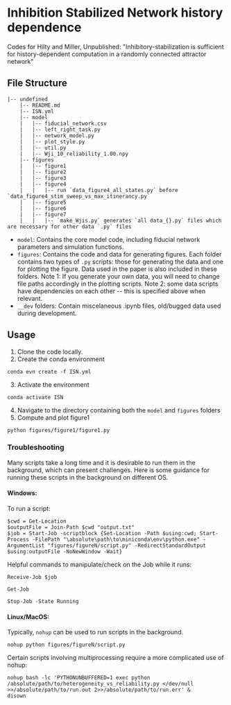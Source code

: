 # Inhibition Stabilized Network history dependence
Codes for Hilty and Miller, Unpublished: "Inhibitory-stabilization is sufficient for history-dependent computation in a randomly connected attractor network"

## File Structure
    |-- undefined
        |-- README.md
        |-- ISN.yml
        |-- model
        |   |-- fiducial_network.csv
        |   |-- left_right_task.py
        |   |-- network_model.py
        |   |-- plot_style.py
        |   |-- util.py
        |   |-- Wji_10_reliability_1.00.npy
        |-- figures
        |   |-- figure1
        |   |-- figure2
        |   |-- figure3
        |   |-- figure4
        |   |   |-- run `data_figure4_all_states.py` before `data_figure4_stim_sweep_vs_max_itinerancy.py`
        |   |-- figure5
        |   |-- figure6
        |   |-- figure7
        |   |   |-- `make_Wjis.py` generates `all data_{}.py` files which are necessary for other data `.py` files

- `model`: Contains the core model code, including fiducial network parameters and simulation functions.
- `figures`: Contains the code and data for generating figures. Each folder contains two types of `.py` scripts: those for generating the data and one for plotting the figure. Data used in the paper is also included in these folders. Note 1: If you generate your own data, you will need to change file paths accordingly in the plotting scripts. Note 2: some data scripts have dependencies on each other -- this is specified above when relevant.
- `__dev` folders: Contain miscelaneous .ipynb files, old/bugged data used during development.

## Usage
1) Clone the code locally.
2) Create the conda environment
```
conda evn create -f ISN.yml
```
3) Activate the environment
```
conda activate ISN
```
4) Navigate to the directory containing both the `model` and `figures` folders
5) Compute and plot figure1
```
python figures/figure1/figure1.py
```

### Troubleshooting
Many scripts take a long time and it is desirable to run them in the background, which can present challenges. Here is some guidance for running these scripts in the background on different OS.

#### Windows:
To run a script:
```
$cwd = Get-Location
$outputFile = Join-Path $cwd "output.txt"
$job = Start-Job -scriptblock {Set-Location -Path $using:cwd; Start-Process -FilePath "\absolute\path\to\miniconda\env\python.exe" -ArgumentList "figures/figureN/script.py" -RedirectStandardOutput $using:outputFile -NoNewWindow -Wait}
```
Helpful commands to manipulate/check on the Job while it runs:
```
Receive-Job $job
```
```
Get-Job
```
```
Stop-Job -State Running
```

#### Linux/MacOS:
Typically, `nohup` can be used to run scripts in the background.
```
nohup python figures/figureN/script.py
```
Certain scripts involving multiprocessing require a more complicated use of nohup:
```
nohup bash -lc 'PYTHONUNBUFFERED=1 exec python /absolute/path/to/heterogeneity_vs_reliability.py </dev/null >>/absolute/path/to/run.out 2>>/absolute/path/to/run.err' &
disown
```
